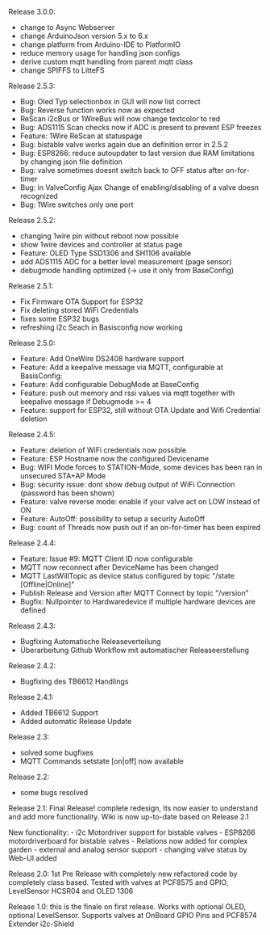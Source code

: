 Release 3.0.0:
  - change to Async Webserver
  - change ArduinoJson version 5.x to 6.x
  - change platform from Arduino-IDE to PlatformIO
  - reduce memory usage for handling json configs
  - derive custom mqtt handling from parent mqtt class
  - change SPIFFS to LitteFS

Release 2.5.3:
  - Bug: Oled Typ selectionbox in GUI will now list correct
  - Bug: Reverse function works now as expected
  - ReScan i2cBus or 1WireBus will now change textcolor to red
  - Bug: ADS1115 Scan checks now if ADC is present to prevent ESP freezes 
  - Feature: 1Wire ReScan at statuspage
  - Bug: bistable valve works again due an definition error in 2.5.2
  - Bug: ESP8266: reduce autoupdater to last version due RAM limitations by changing json file definition
  - Bug: valve sometimes doesnt switch back to OFF status after on-for-timer 
  - Bug: in ValveConfig Ajax Change of enabling/disabling of a valve doesn recognized
  - Bug: 1Wire switches only one port
  
Release 2.5.2:
  - changing 1wire pin without reboot now possible
  - show 1wire devices and controller at status page
  - Feature: OLED Type SSD1306 and SH1106 available
  - add ADS1115 ADC for a better level measurement (page sensor)
  - debugmode handling optimized (-> use it only from BaseConfig)
  
Release 2.5.1:
  - Fix Firmware OTA Support for ESP32
  - Fix deleting stored WiFi Credentials
  - fixes some ESP32 bugs
  - refreshing i2c Seach in Basisconfig now working
  
Release 2.5.0:
  - Feature: Add OneWire DS2408 hardware support
  - Feature: Add a keepalive message via MQTT, configurable at BasisConfig: 
  - Feature: Add configurable DebugMode at BaseConfig
  - Feature: push out memory and rssi values via mqtt together with keepalive message if Debugmode >= 4
  - Feature: support for ESP32, still without OTA Update and Wifi Credential deletion
  
Release 2.4.5:
  - Feature: deletion of WiFi credentials now possible
  - Feature: ESP Hostname now the configured Devicename
  - Bug: WIFI Mode forces to STATION-Mode, some devices has been ran in unsecured STA+AP Mode
  - Bug: security issue: dont show debug output of WiFi Connection (password has been shown)
  - Feature: valve reverse mode: enable if your valve act on LOW instead of ON
  - Feature: AutoOff: possibility to setup a security AutoOff 
  - Bug: count of Threads now push out if an on-for-timer has been expired
  
Release 2.4.4:
  - Feature: Issue #9: MQTT Client ID now configurable
  - MQTT now reconnect after DeviceName has been changed
  - MQTT LastWillTopic as device status configured by topic "/state [Offline|Online]"
  - Publish Release and Version after MQTT Connect by topic "/version"
  - Bugfix: Nullpointer to Hardwaredevice if multiple hardware devices are defined

Release 2.4.3:
  - Bugfixing Automatische Releaseverteilung
  - Überarbeitung Github Workflow mit automatischer Releaseerstellung 

Release 2.4.2:
  - Bugfixing des TB6612 Handlings

Release 2.4.1:
  - Added TB6612 Support
  - Added automatic Release Update

Release 2.3:
  - solved some bugfixes
  - MQTT Commands setstate [on|off] now available

Release 2.2:
  - some bugs resolved

Release 2.1:
  Final Release! complete redesign, Its now easier to understand and add more functionality.
  Wiki is now up-to-date based on Release 2.1

  New functionality:
    - i2c Motordriver support for bistable valves
      - ESP8266 motordriverboard for bistable valves
      - Relations now added for complex garden
      - external and analog sensor support
      - changing valve status by Web-UI added

Release 2.0:
  1st Pre Release with completely new refactored code by completely class based.
  Tested with valves at PCF8575 and GPIO, LevelSensor HCSR04 and OLED 1306

Release 1.0:
  this is the finale on first release. Works with optional OLED, optional LevelSensor.
  Supports valves at OnBoard GPIO Pins and PCF8574 Extender i2c-Shield
